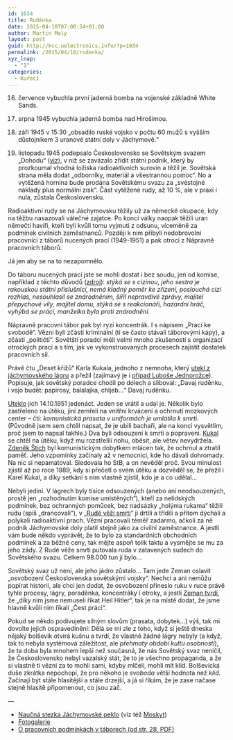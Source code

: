 ```yaml
---
id: 1034
title: Ruděnka
date: 2015-04-10T07:00:54+01:00
author: Martin Maly
layout: post
guid: http://kcc.uelectronics.info/?p=1034
permalink: /2015/04/10/rudenka/
xyz_lnap:
  - "1"
categories:
  - Kuřecí
---
```

16. července vybuchla první jaderná bomba na vojenské základně White Sands.

6. srpna 1945 vybuchla jaderná bomba nad Hirošimou.

11. září 1945 v 15:30 &#8222;obsadilo ruské vojsko v počtu 60 mužů s vyšším důstojníkem 3 uranové státní doly v Jáchymově.&#8220;

23. listopadu 1945 podepsalo Československo se Sovětským svazem &#8222;Dohodu&#8220; ([viz](http://www.hornictvi.info/histhor/lokality/jachym/JACHYM2.htm)), v níž se zavázalo zřídit státní podnik, který by prozkoumal vhodná ložiska radioaktivních surovin a těžil je. Sovětská strana měla dodat &#8222;odborníky, materiál a všestrannou pomoc&#8220;. No a vytěžená hornina bude prodána Sovětskému svazu za &#8222;svéstojné náklady plus normální zisk&#8220;. Část vytěžené rudy, až 10 %, ale v praxi i nula, zůstala Československu.

Radioaktivní rudy se na Jáchymovsku těžily už za německé okupace, kdy na těžbu nasazovali válečné zajatce. Po konci války naopak těžili uran němečtí havíři, kteří byli kvůli tomu vyjmuti z odsunu, víceméně za podmínek civilních zaměstnanců. Později k nim přibyli nedobrovolní pracovníci z táborů nucených prací (1949-1951) a pak otroci z Nápravně pracovních táborů.

Já jen aby se na to nezapomnělo.

Do táboru nucených prací jste se mohli dostat i bez soudu, jen od komise, například z těchto důvodů ([zdroj](http://cs.wikipedia.org/wiki/N%C3%A1pravn%C4%9B_pracovn%C3%AD_t%C3%A1bory_p%C5%99i_%C4%8Deskoslovensk%C3%BDch_uranov%C3%BDch_dolech)): _stýká se s cizinou, jeho sestra je rakouskou státní příslušnicí, nemá kladný poměr ke zřízení, poslouchá cizí rozhlas, nesouhlasil se znárodněním, šířil nepravdivé zprávy, majitel přepychové vily, majitel domu, stýká se s reakcionáři, hazardní hráč, vyhýbá se práci, manželka byla proti znárodnění._

Nápravně pracovní tábor pak byl ryzí koncentrák. I s nápisem &#8222;Prací ke svobodě&#8220;. Vězni byli zčásti kriminální (ti se často stávali táborovými kápy), a zčásti &#8222;političtí&#8220;. Sovětští poradci měli velmi mnoho zkušeností s organizací otrockých prací a s tím, jak ve vykonstruovaných procesech zajistit dostatek pracovních sil.

Právě čtu &#8222;Deset křížů&#8220; Karla Kukala, jednoho z nemnoha, který [utekl z jáchymovského lágru](http://natura.baf.cz/natura/2002/2/20020202.html) a přežil (zajímavý je i [případ Luboše Jednorožce](http://zpravy.idnes.cz/utekl-z-jachymovskeho-lagru-po-roce-mu-na-hranici-nastrazila-past-stb-123-/domaci.aspx?c=A110713_120659_domaci_mku)). Popisuje, jak sovětský poradce chodil po dolech a sliboval: &#8222;Davaj ruděnku, i vsjo budět: papirosy, balalajka, chljeb&#8230;&#8220; Davaj ruděnku.

[Uteklo](http://ihned.cz/c4-10070930-20903870-000000_d-10070930-20903870-002000_d-10070930-20903870-002000_d-krvava-pomsta-za-utek-z-uranovych-dolu) jich 14.10.1951 jedenáct. Jeden se vrátil a udal je. Několik bylo zastřeleno na útěku, jiní zemřeli na vnitřní krvácení a ochrnutí mozkových center &#8211; čti: _komunistická prasata v uniformách je umlátila k smrti_. (Původně jsem sem chtěl napsat, že je ubili bachaři, ale na konci vysvětlím, proč jsem to napsal takhle.) Dva byli odsouzeni k smrti a popraveni. [Kukal](http://cs.wikipedia.org/wiki/Karel_Kukal) se chtěl na útěku, když mu rozstřelili nohu, oběsit, ale větev nevydržela. [Zdeněk Štich](http://cs.wikipedia.org/wiki/Zden%C4%9Bk_%C5%A0tich) byl komunistickým dobytkem mlácen tak, že ochrnul a ztratil paměť. Jeho vzpomínky začínaly až v nemocnici, kde ho dávali dohromady. Na nic si nepamatoval. Sledovala ho StB, a on nevěděl proč. Svou minulost zjistil až po roce 1989, kdy si přečetl o svém útěku a dozvěděl se, že přežil i Karel Kukal, a díky setkání s ním vlastně zjistil, kdo je a co udělal&#8230;

Nebyli jediní. V lágrech byly tisíce odsouzených (anebo ani neodsouzených, prostě jen &#8222;rozhodnutím komise umístěných&#8220;), kteří za nelidských podmínek, bez ochranných pomůcek, bez nadsázky &#8222;holýma rukama&#8220; těžili rudu (spíš &#8222;drancovali&#8220;), v &#8222;[Rudé věži smrti](http://www.turistika.cz/mista/ruda-vez-smrti-u-vykmanova)&#8220; ji drtili a třídili a přitom dýchali a polykali radioaktivní prach. Vězni pracovali téměř zadarmo, ačkoli za ně podnik Jáchymovské doly platil stejně jako za civilní zaměstnance. A jestli vám bude někdo vyprávět, že to bylo za standardních obchodních podmínek a za běžné ceny, tak mějte aspoň tolik taktu a vysmějte se mu za jeho zády. Z Rudé věže smrti putovala ruda v zatavených sudech do Sovětského svazu. Celkem 98.000 tun jí bylo&#8230;

Sovětský svaz už není, ale jeho jádro zůstalo&#8230; Tam jede Zeman oslavit &#8222;osvobození Československa sovětskými vojsky&#8220;. Nechci a ani nemůžu popírat historii, ale chci jen dodat, že osvobození přineslo ruku v ruce právě tyhle procesy, lágry, poraděnka, koncentráky i otroky, a jestli [Zeman tvrdí](http://zpravy.idnes.cz/diky-moskve-tu-nemusime-mluvit-nemecky-haji-ucast-na-prehlidce-zeman-1iu-/domaci.aspx?c=A150329_192238_domaci_kha), že &#8222;díky nim jsme nemuseli říkat Heil Hitler&#8220;, tak je na místě dodat, že jsme hlavně kvůli nim říkali &#8222;Čest práci&#8220;.

Pokud se někdo podivujete silným slovům (prasata, dobytek&#8230;) výš, tak mi dovolte jejich ospravedlnění: Dělá se mi zle z toho, když si ještě dneska nějaký bolševik otvírá kušnu a tvrdí, že vlastně žádné lágry nebyly (a když, tak to nebyla systémová záležitost, ale _přehmaty období kultu osobnosti_), že ta doba byla mnohem lepší než současná, že nás Sovětský svaz neničil, že Československo nebyl vazalský stát, že to je všechno propaganda, a že si vlastně ti vězni za to mohli sami, kdyby mlčeli, mohli mít klid. Bolševická duše zkrátka nepochopí, že pro někoho je _svoboda_ větší hodnota než _klid_. Začínají být stále hlasitější a stále drzejší, a já si říkám, že je zase načase stejně hlasitě připomenout, co jsou zač.

&#8212;

  * [Naučná stezka Jáchymovské peklo](http://protikomunisticke.misto.cz/peklo.htm) (viz též [Moskyt](http://www.moskyt.net/jachymovske-peklo))
  * [Fotogalerie](http://zpravy.aktualne.cz/co-zbylo-z-jachymovskeho-pekla-osmnact-let-po-sametove-revol/r~i:gallery:3343/r~i:photo:113603/)
  * [O pracovních podmínkách v táborech (od str. 28, PDF)](http://geography.cz/wp-content/uploads/2014/04/Kvalita_%C5%BEivota_2013._Sborn%C3%ADk_z_konference.pdf)